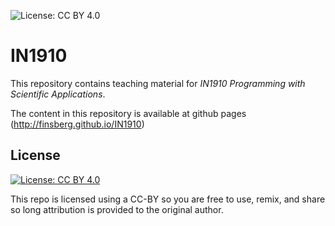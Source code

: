 ![License: CC BY 4.0](https://img.shields.io/badge/License-CC%20BY%204.0-lightgrey.svg)

# IN1910
This repository contains teaching material for *IN1910 Programming with Scientific Applications*.

The content in this repository is available at github pages (<http://finsberg.github.io/IN1910>)


## License

[![License: CC BY 4.0](https://licensebuttons.net/l/by/4.0/80x15.png)](https://creativecommons.org/licenses/by/4.0/)


This repo is licensed using a CC-BY so you are free to use, remix, and share so long attribution is provided to the original author.
